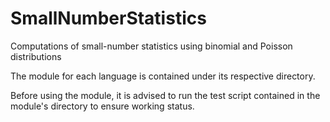 SmallNumberStatistics
=====================

Computations of small-number statistics using binomial and Poisson distributions


The module for each language is contained under its respective directory.

Before using the module, it is advised to run the test script contained in the module's directory to ensure working status.

